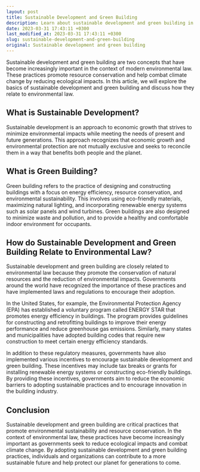 ```yaml
---
layout: post
title: Sustainable Development and Green Building
description: Learn about sustainable development and green building in the context of environmental law. Discover how these practices help reduce ecological impacts and promote resource conservation.
date: 2023-03-31 17:43:11 +0300
last_modified_at: 2023-03-31 17:43:11 +0300
slug: sustainable-development-and-green-building
original: Sustainable development and green building
---
```


Sustainable development and green building are two concepts that have become increasingly important in the context of modern environmental law. These practices promote resource conservation and help combat climate change by reducing ecological impacts. In this article, we will explore the basics of sustainable development and green building and discuss how they relate to environmental law.

## What is Sustainable Development?

Sustainable development is an approach to economic growth that strives to minimize environmental impacts while meeting the needs of present and future generations. This approach recognizes that economic growth and environmental protection are not mutually exclusive and seeks to reconcile them in a way that benefits both people and the planet.

## What is Green Building?

Green building refers to the practice of designing and constructing buildings with a focus on energy efficiency, resource conservation, and environmental sustainability. This involves using eco-friendly materials, maximizing natural lighting, and incorporating renewable energy systems such as solar panels and wind turbines. Green buildings are also designed to minimize waste and pollution, and to provide a healthy and comfortable indoor environment for occupants.

## How do Sustainable Development and Green Building Relate to Environmental Law?

Sustainable development and green building are closely related to environmental law because they promote the conservation of natural resources and the reduction of environmental impacts. Governments around the world have recognized the importance of these practices and have implemented laws and regulations to encourage their adoption.

In the United States, for example, the Environmental Protection Agency (EPA) has established a voluntary program called ENERGY STAR that promotes energy efficiency in buildings. The program provides guidelines for constructing and retrofitting buildings to improve their energy performance and reduce greenhouse gas emissions. Similarly, many states and municipalities have adopted building codes that require new construction to meet certain energy efficiency standards.

In addition to these regulatory measures, governments have also implemented various incentives to encourage sustainable development and green building. These incentives may include tax breaks or grants for installing renewable energy systems or constructing eco-friendly buildings. By providing these incentives, governments aim to reduce the economic barriers to adopting sustainable practices and to encourage innovation in the building industry.

## Conclusion

Sustainable development and green building are critical practices that promote environmental sustainability and resource conservation. In the context of environmental law, these practices have become increasingly important as governments seek to reduce ecological impacts and combat climate change. By adopting sustainable development and green building practices, individuals and organizations can contribute to a more sustainable future and help protect our planet for generations to come.